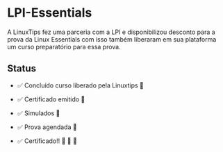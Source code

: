 # LPI-Essentials

A LinuxTips fez uma parceria com a LPI e disponibilizou desconto para a prova da Linux Essentials com isso também liberaram em sua plataforma um curso preparatório para essa prova.

## Status

- :white_check_mark: Concluído curso liberado pela Linuxtips :tada:
- :white_check_mark: Certificado emitido :tada:
- :white_check_mark: Simulados :tada: 
- :white_check_mark: Prova agendada :tada:

- :white_check_mark: Certificado!! :tada: :tada: :tada: